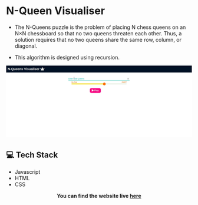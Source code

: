 # N-Queen Visualiser

- The N-Queens puzzle is the problem of placing N chess queens on an N×N chessboard so that no two queens threaten each other. Thus, a solution requires that no two queens share the same row, column, or diagonal.

- This algorithm is designed using recursion.

![N-Queen-visualisation](visualisation.gif)

## 💻 Tech Stack

- Javascript
- HTML
- CSS

**<p align='center'>You can find the website live <a href="https://nqueens.z29.web.core.windows.net/">here</a></p>**
